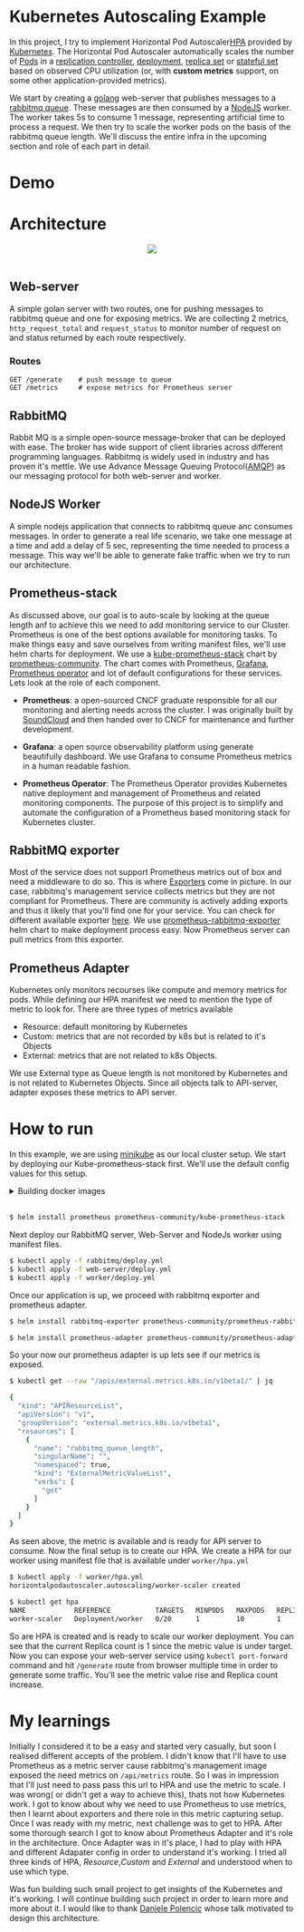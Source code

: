 # Kubernetes Autoscaling Example
In this project, I try to implement Horizontal Pod Autoscaler[HPA](https://kubernetes.io/docs/tasks/run-application/horizontal-pod-autoscale/) provided by [Kubernetes](https://kubernetes.io/). The Horizontal Pod Autoscaler automatically scales the number of [Pods](https://kubernetes.io/docs/concepts/workloads/pods/) in a [replication controller](https://kubernetes.io/docs/concepts/workloads/controllers/replicationcontroller/), [deployment](https://kubernetes.io/docs/concepts/workloads/controllers/deployment/), [replica set](https://kubernetes.io/docs/concepts/workloads/controllers/replicaset/) or [stateful set](https://kubernetes.io/docs/concepts/workloads/controllers/statefulset/) based on observed CPU utilization (or, with **custom metrics** support, on some other application-provided metrics).

We start by creating a [golang](https://golang.org/) web-server that publishes messages to a [rabbitmq queue](https://www.rabbitmq.com/). These messages are then consumed by a [NodeJS](https://nodejs.org/en/) worker. The worker takes 5s to consume 1 message, representing artificial time to process a request. We then try to scale the worker pods on the basis of the rabbitmq queue length. We'll discuss the entire infra in the upcoming section and role of each part in detail. 

# Demo


# Architecture
<div style="text-align:center">
    <img src="./assets/HPA.png"/>
</div>
<br>

## Web-server
A simple golan server with two routes, one for pushing messages to rabbitmq queue and one for exposing metrics. We are collecting 2 metrics, `http_request_total` and `request_status` to monitor number of request on and status returned by each route respectively. 

### Routes
```
GET /generate    # push message to queue
GET /metrics     # expose metrics for Prometheus server

```

## RabbitMQ
Rabbit MQ is a simple open-source message-broker that can be deployed with ease. The broker has wide support of client libraries across different programming languages. Rabbitmq is widely used in industry and has proven it's mettle. We use Advance Message Queuing Protocol([AMQP](https://www.amqp.org)) as our messaging protocol for both web-server and worker.

## NodeJS Worker
A simple nodejs application that connects to rabbitmq queue anc consumes messages. In order to generate a real life scenario, we take one message at a time and add a delay of 5 sec, representing the time needed to process a message. This way we'll be able to generate fake traffic when we try to run our architecture.

## Prometheus-stack
As discussed above, our goal is to auto-scale by looking at the queue length anf to achieve this we need to add monitoring service to our Cluster. Prometheus is one of the best options available for monitoring tasks. To make things easy and save ourselves from writing manifest files, we'll use helm charts for deployment. We use a [kube-prometheus-stack](https://github.com/prometheus-community/helm-charts/tree/main/charts/kube-prometheus-stack) chart by [prometheus-community](https://github.com/prometheus-community). The chart comes with Prometheus, [Grafana](https://grafana.com/), [Prometheus operator](https://github.com/prometheus-operator/prometheus-operator) and lot of default configurations for these services. Lets look at the role of each component.

* __Prometheus__: a open-sourced CNCF graduate responsible for all our monitoring and alerting needs across the cluster. I was originally built by [SoundCloud](https://soundcloud.com/) and then handed over to CNCF for maintenance and further development.

* __Grafana__: a open source observability platform using generate beautifully dashboard. We use Grafana to consume Prometheus metrics in a human readable fashion. 

* __Prometheus Operator__: The Prometheus Operator provides Kubernetes native deployment and management of Prometheus and related monitoring components. The purpose of this project is to simplify and automate the configuration of a Prometheus based monitoring stack for Kubernetes cluster.

## RabbitMQ exporter
Most of the service does not support Prometheus metrics out of box and need a middleware to do so. This is where [Exporters](https://prometheus.io/docs/instrumenting/exporters/) come in picture. In our case, rabbitmq's management service collects metrics but they are not compliant for Prometheus. There are community is actively adding exports and thus it likely that you'll find one for your service. You can check for different available exporter [here](https://prometheus.io/docs/instrumenting/exporters/). We use [prometheus-rabbitmq-exporter](https://github.com/helm/charts/tree/master/stable/prometheus-rabbitmq-exporter) helm chart to make deployment process easy. Now Prometheus server can pull metrics from this exporter.

## Prometheus Adapter
Kubernetes only monitors recourses like compute and memory metrics for pods. While defining our HPA manifest we need to mention the type of metric to look for. There are three types of metrics available
* Resource: default monitoring by Kubernetes 
* Custom: metrics that are not recorded by k8s but is related to it's Objects
* External: metrics that are not related to k8s Objects.

We use External type as Queue length is not monitored by Kubernetes and is not related to Kubernetes Objects. Since all objects talk to API-server, adapter exposes these metrics to API server.

# How to run 

In this example, we are using [minikube](https://minikube.sigs.k8s.io/docs/start/) as our local cluster setup. We start by deploying our Kube-prometheus-stack first. We'll use the default config values for this setup.
<details>
<summary>
Building docker images
</summary>

>You can use docker-compose command to build the web-server and Worker node images as they'll be used in cluster. To build images simply run `docker-compose build`

</details>
<br>

```bash
$ helm install prometheus prometheus-community/kube-prometheus-stack
```

Next deploy our RabbitMQ server, Web-Server and NodeJs worker using manifest files.
```bash
$ kubectl apply -f rabbitmq/deploy.yml
$ kubectl apply -f web-server/deploy.yml
$ kubectl apply -f worker/deploy.yml
```

Once our application is up, we proceed with rabbitmq exporter and prometheus adapter.
```bash
$ helm install rabbitmq-exporter prometheus-community/prometheus-rabbitmq-exporter -f rabbitmq/values.yml
```
```bash
$ helm install prometheus-adapter prometheus-community/prometheus-adapter -f prometheus/adapter-values.yml
```

So your now our prometheus adapter is up lets see if our metrics is exposed.
```bash
$ kubectl get --raw "/apis/external.metrics.k8s.io/v1beta1/" | jq

{
  "kind": "APIResourceList",
  "apiVersion": "v1",
  "groupVersion": "external.metrics.k8s.io/v1beta1",
  "resources": [
    {
      "name": "rabbitmq_queue_length",
      "singularName": "",
      "namespaced": true,
      "kind": "ExternalMetricValueList",
      "verbs": [
        "get"
      ]
    }
  ]
}

```
As seen above, the metric is available and is ready for API server to consume. Now the final setup is to create our HPA. We create a HPA for our worker using manifest file that is available under `worker/hpa.yml`
```bash
$ kubectl apply -f worker/hpa.yml
horizontalpodautoscaler.autoscaling/worker-scaler created

$ kubectl get hpa
NAME            REFERENCE           TARGETS   MINPODS   MAXPODS   REPLICAS   AGE
worker-scaler   Deployment/worker   0/20      1         10        1          22s

```

So are HPA is created and is ready to scale our worker deployment. You can see that the current Replica count is 1 since the metric value is under target. Now you can expose your web-server service using `kubectl port-forward` command and hit `/generate` route from browser multiple time in order to generate some traffic. You'll see the metric value rise and Replica count increase.

# My learnings
Initially I considered it to be a easy and started very casually, but soon I realised different accepts of the problem. I didn't know that I'll have to use Prometheus as a metric server cause rabbitmq's management image exposed the need metrics on `/api/metrics` route. So I was in impression that I'll just need to pass pass this url to HPA and use the metric to scale. I was wrong( or didn't get a way to achieve this), thats not how Kubernetes work. I got to know about why we need to use Prometheus to use metrics, then I learnt about exporters and there role in this metric capturing setup. Once I was ready with my metric, next challenge was to get to HPA. After some thorough search I got to know about Prometheus Adapter and it's role in the architecture. Once Adapter was in it's place, I had to play with HPA and different Adapater config in order to understand it's working. I tried all three kinds of HPA, _Resource_,_Custom_ and _External_ and understood when to use which type. 

Was fun building such small project to get insights of the Kubernetes and it's working. I will continue building such project in order to learn more and more about it. I would like to thank [Daniele Polencic](https://twitter.com/danielepolencic) whose talk motivated to design this architecture. 